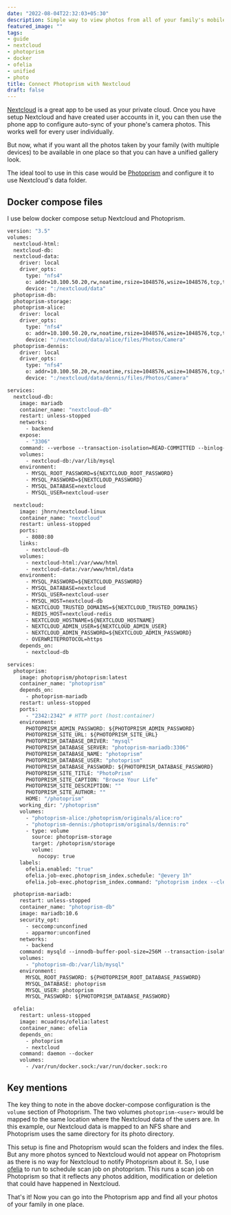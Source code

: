 ```yaml
---
date: "2022-08-04T22:32:03+05:30"
description: Simple way to view photos from all of your family's mobile devices in one place
featured_image: ""
tags:
- guide
- nextcloud
- photoprism
- docker
- ofelia
- unified
- photo
title: Connect Photoprism with Nextcloud
draft: false
---
```


[Nextcloud](https://github.com/nextcloud) is a great app to be used as your private cloud. Once you have setup Nextcloud and have created user accounts in it, you can then use the phone app to configure auto-sync of your phone's camera photos.
This works well for every user individually.

But now, what if you want all the photos taken by your family (with multiple devices) to be available in one place so that you can have a unified gallery look.

The ideal tool to use in this case would be [Photoprism](https://github.com/photoprism/photoprism) and configure it to use Nextcloud's data folder.

## Docker compose files
I use below docker compose setup Nextcloud and Photoprism.

```dockerfile
version: "3.5"
volumes:
  nextcloud-html:
  nextcloud-db:
  nextcloud-data:
    driver: local
    driver_opts:
      type: "nfs4"
      o: addr=10.100.50.20,rw,noatime,rsize=1048576,wsize=1048576,tcp,timeo=14
      device: ":/nextcloud/data"
  photoprism-db:
  photoprism-storage:
  photoprism-alice:
    driver: local
    driver_opts:
      type: "nfs4"
      o: addr=10.100.50.20,rw,noatime,rsize=1048576,wsize=1048576,tcp,timeo=14
      device: ":/nextcloud/data/alice/files/Photos/Camera"
  photoprism-dennis:
    driver: local
    driver_opts:
      type: "nfs4"
      o: addr=10.100.50.20,rw,noatime,rsize=1048576,wsize=1048576,tcp,timeo=14
      device: ":/nextcloud/data/dennis/files/Photos/Camera"

services:
  nextcloud-db:
    image: mariadb
    container_name: "nextcloud-db"
    restart: unless-stopped
    networks:
      - backend
    expose:
      - "3306"
    command: --verbose --transaction-isolation=READ-COMMITTED --binlog-format=ROW --innodb-file-per-table=1 --skip-innodb-read-only-compressed
    volumes:
      - nextcloud-db:/var/lib/mysql
    environment:
      - MYSQL_ROOT_PASSWORD=${NEXTCLOUD_ROOT_PASSWORD}
      - MYSQL_PASSWORD=${NEXTCLOUD_PASSWORD}
      - MYSQL_DATABASE=nextcloud
      - MYSQL_USER=nextcloud-user

  nextcloud:
    image: jhnrn/nextcloud-linux
    container_name: "nextcloud"
    restart: unless-stopped
    ports:
      - 8080:80
    links:
      - nextcloud-db
    volumes:
      - nextcloud-html:/var/www/html
      - nextcloud-data:/var/www/html/data
    environment:
      - MYSQL_PASSWORD=${NEXTCLOUD_PASSWORD}
      - MYSQL_DATABASE=nextcloud
      - MYSQL_USER=nextcloud-user
      - MYSQL_HOST=nextcloud-db
      - NEXTCLOUD_TRUSTED_DOMAINS=${NEXTCLOUD_TRUSTED_DOMAINS}
      - REDIS_HOST=nextcloud-redis
      - NEXTCLOUD_HOSTNAME=${NEXTCLOUD_HOSTNAME}
      - NEXTCLOUD_ADMIN_USER=${NEXTCLOUD_ADMIN_USER}
      - NEXTCLOUD_ADMIN_PASSWORD=${NEXTCLOUD_ADMIN_PASSWORD}
      - OVERWRITEPROTOCOL=https
    depends_on:
      - nextcloud-db

services:
  photoprism:
    image: photoprism/photoprism:latest
    container_name: "photoprism"
    depends_on:
      - photoprism-mariadb
    restart: unless-stopped
    ports:
      - "2342:2342" # HTTP port (host:container)
    environment:
      PHOTOPRISM_ADMIN_PASSWORD: ${PHOTOPRISM_ADMIN_PASSWORD} 
      PHOTOPRISM_SITE_URL: ${PHOTOPRISM_SITE_URL} 
      PHOTOPRISM_DATABASE_DRIVER: "mysql" 
      PHOTOPRISM_DATABASE_SERVER: "photoprism-mariadb:3306"
      PHOTOPRISM_DATABASE_NAME: "photoprism" 
      PHOTOPRISM_DATABASE_USER: "photoprism"
      PHOTOPRISM_DATABASE_PASSWORD: ${PHOTOPRISM_DATABASE_PASSWORD}
      PHOTOPRISM_SITE_TITLE: "PhotoPrism"
      PHOTOPRISM_SITE_CAPTION: "Browse Your Life"
      PHOTOPRISM_SITE_DESCRIPTION: ""
      PHOTOPRISM_SITE_AUTHOR: ""
      HOME: "/photoprism"
    working_dir: "/photoprism"
    volumes:
      - "photoprism-alice:/photoprism/originals/alice:ro"
      - "photoprism-dennis:/photoprism/originals/dennis:ro"
      - type: volume
        source: photoprism-storage
        target: /photoprism/storage
        volume:
          nocopy: true
    labels:
      ofelia.enabled: "true"
      ofelia.job-exec.photoprism_index.schedule: "@every 1h"
      ofelia.job-exec.photoprism_index.command: "photoprism index --cleanup"

  photoprism-mariadb:
    restart: unless-stopped
    container_name: "photoprism-db"
    image: mariadb:10.6
    security_opt:
      - seccomp:unconfined
      - apparmor:unconfined
    networks:
      - backend
    command: mysqld --innodb-buffer-pool-size=256M --transaction-isolation=READ-COMMITTED --character-set-server=utf8mb4 --collation-server=utf8mb4_unicode_ci --max-connections=512 --innodb-rollback-on-timeout=OFF --innodb-lock-wait-timeout=120
    volumes:
      - "photoprism-db:/var/lib/mysql"
    environment:
      MYSQL_ROOT_PASSWORD: ${PHOTOPRISM_ROOT_DATABASE_PASSWORD}
      MYSQL_DATABASE: photoprism
      MYSQL_USER: photoprism
      MYSQL_PASSWORD: ${PHOTOPRISM_DATABASE_PASSWORD}

  ofelia:
    restart: unless-stopped
    image: mcuadros/ofelia:latest
    container_name: ofelia
    depends_on:
      - photoprism
      - nextcloud
    command: daemon --docker
    volumes:
      - /var/run/docker.sock:/var/run/docker.sock:ro
```
## Key mentions
The key thing to note in the above docker-compose configuration is the `volume` section of Photoprism.
The two volumes `photoprism-<user>` would be mapped to the same location where the Nextcloud data of the users are. In this example, our Nextcloud data is mapped to an NFS share and Photoprism uses the same directory for its photo directory.

This setup is fine and Photoprism would scan the folders and index the files. But any more photos synced to Nextcloud would not appear on Photoprism as there is no way for Nextcloud to notify Photoprism about it.
So, I use [ofelia](https://github.com/mcuadros/ofelia) to run to schedule scan job on photoprism. This runs a scan job on Photoprism so that it reflects any photos addition, modification or deletion that could have happened in Nextcloud.

That's it! Now you can go into the Photoprism app and find all your photos of your family in one place.